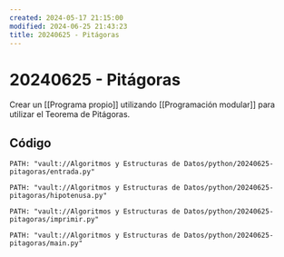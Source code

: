 ```yaml
---
created: 2024-05-17 21:15:00
modified: 2024-06-25 21:43:23
title: 20240625 - Pitágoras
---
```


# 20240625 - Pitágoras

Crear un [[Programa propio]] utilizando [[Programación modular]] para utilizar el Teorema de Pitágoras.

## Código

```embed-python
PATH: "vault://Algoritmos y Estructuras de Datos/python/20240625-pitagoras/entrada.py"
```

```embed-python
PATH: "vault://Algoritmos y Estructuras de Datos/python/20240625-pitagoras/hipotenusa.py"
```

```embed-python
PATH: "vault://Algoritmos y Estructuras de Datos/python/20240625-pitagoras/imprimir.py"
```

```embed-python
PATH: "vault://Algoritmos y Estructuras de Datos/python/20240625-pitagoras/main.py"
```
